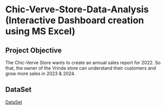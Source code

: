 # Chic-Verve-Store-Data-Analysis (Interactive Dashboard creation using MS Excel)
## Project Objective
The Chic-Verve Store wants to create an annual sales report for 2022. So that, the owner of the Vrinda store can understand their customers and grow more sales in 2023 & 2024.


## DataSet
<a href=https://github.com/Stuart-png/Data-Analysis-Dashboard-/blob/main/Excel%20project.xlsx> DataSet</a>
